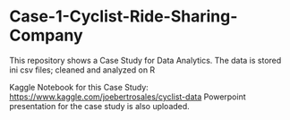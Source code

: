 # Case-1-Cyclist-Ride-Sharing-Company

This repository shows a Case Study for Data Analytics. The data is stored ini csv files; cleaned and analyzed on R

Kaggle Notebook for this Case Study: https://www.kaggle.com/joebertrosales/cyclist-data
Powerpoint presentation for the case study is also uploaded.
